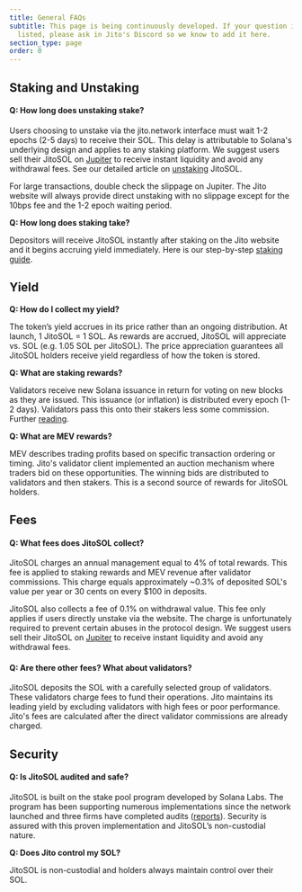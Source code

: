 ```yaml
---
title: General FAQs
subtitle: This page is being continuously developed. If your question is not
  listed, please ask in Jito's Discord so we know to add it here.
section_type: page
order: 0
---
```

## Staking and Unstaking

#### Q: How long does unstaking stake?

Users choosing to unstake via the jito.network interface must wait 1-2 epochs (2-5 days) to receive their SOL. This delay is attributable to Solana's underlying design and applies to any staking platform. We suggest users sell their JitoSOL on [Jupiter](https://jup.ag/) to receive instant liquidity and avoid any withdrawal fees. See our detailed article on [unstaking](/docs/jitosol/get-started/unstaking-jitosol/unstaking-overview) JitoSOL.

For large transactions, double check the slippage on Jupiter. The Jito website will always provide direct unstaking with no slippage except for the 10bps fee and the 1-2 epoch waiting period.

**Q: How long does staking take?**

Depositors will receive JitoSOL instantly after staking on the Jito website and it begins accruing yield immediately. Here is our step-by-step [staking guide](/docs/jitosol/get-started/stake-sol-for-jitosol/overview).

## Yield

**Q: How do I collect my yield?**

The token’s yield accrues in its price rather than an ongoing distribution. At launch, 1 JitoSOL = 1 SOL. As rewards are accrued, JitoSOL will appreciate vs. SOL (e.g. 1.05 SOL per JitoSOL). The price appreciation guarantees all JitoSOL holders receive yield regardless of how the token is stored.

**Q: What are staking rewards?**

Validators receive new Solana issuance in return for voting on new blocks as they are issued. This issuance (or inflation) is distributed every epoch (1-2 days). Validators pass this onto their stakers less some commission. Further [reading](https://docs.solana.com/implemented-proposals/ed_overview/ed_validation_client_economics/ed_vce_state_validation_protocol_based_rewards).

**Q: What are MEV rewards?**

MEV describes trading profits based on specific transaction ordering or timing. Jito's validator client implemented an auction mechanism where traders bid on these opportunities. The winning bids are distributed to validators and then stakers. This is a second source of rewards for JitoSOL holders.

## Fees

#### Q: What fees does JitoSOL collect?

JitoSOL charges an annual management equal to 4% of total rewards. This fee is applied to staking rewards and MEV revenue after validator commissions. This charge equals approximately ~0.3% of deposited SOL's value per year or 30 cents on every $100 in deposits.

JitoSOL also collects a fee of 0.1% on withdrawal value. This fee only applies if users directly unstake via the website. The charge is unfortunately required to prevent certain abuses in the protocol design. We suggest users sell their JitoSOL on [Jupiter](https://jup.ag/) to receive instant liquidity and avoid any withdrawal fees.

#### Q: Are there other fees? What about validators?

JitoSOL deposits the SOL with a carefully selected group of validators. These validators charge fees to fund their operations. Jito maintains its leading yield by excluding validators with high fees or poor performance. Jito's fees are calculated after the direct validator commissions are already charged.

## Security

#### Q: Is JitoSOL audited and safe?

JitoSOL is built on the stake pool program developed by Solana Labs. The program has been supporting numerous implementations since the network launched and three firms have completed audits ([reports](https://spl.solana.com/stake-pool#security-audits)). Security is assured with this proven implementation and JitoSOL’s non-custodial nature.

**Q: Does Jito control my SOL?**

JitoSOL is non-custodial and holders always maintain control over their SOL.
